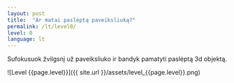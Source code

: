 ```yaml
---
layout: post
title:  "Ar matai paslėptą paveiksliuką?"
permalink: /lt/level0/
level: 0
language: lt
---
```

Sufokusuok žvilgsnį už paveiksliuko ir bandyk pamatyti paslėptą 3d objektą.

![Level {{page.level}}]({{ site.url }}/assets/level_{{page.level}}.png)
